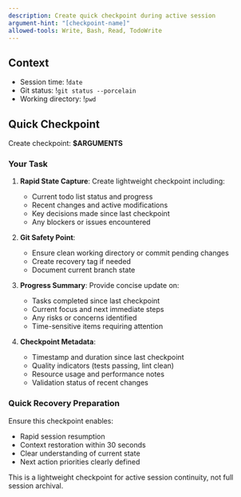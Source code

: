 ```yaml
---
description: Create quick checkpoint during active session
argument-hint: "[checkpoint-name]"
allowed-tools: Write, Bash, Read, TodoWrite
---
```


## Context
- Session time: !`date`
- Git status: !`git status --porcelain`
- Working directory: !`pwd`

## Quick Checkpoint
Create checkpoint: **$ARGUMENTS**

### Your Task
1. **Rapid State Capture**: Create lightweight checkpoint including:
   - Current todo list status and progress
   - Recent changes and active modifications
   - Key decisions made since last checkpoint
   - Any blockers or issues encountered

2. **Git Safety Point**: 
   - Ensure clean working directory or commit pending changes
   - Create recovery tag if needed
   - Document current branch state

3. **Progress Summary**: Provide concise update on:
   - Tasks completed since last checkpoint
   - Current focus and next immediate steps
   - Any risks or concerns identified
   - Time-sensitive items requiring attention

4. **Checkpoint Metadata**:
   - Timestamp and duration since last checkpoint
   - Quality indicators (tests passing, lint clean)
   - Resource usage and performance notes
   - Validation status of recent changes

### Quick Recovery Preparation
Ensure this checkpoint enables:
- Rapid session resumption
- Context restoration within 30 seconds
- Clear understanding of current state
- Next action priorities clearly defined

This is a lightweight checkpoint for active session continuity, not full session archival.